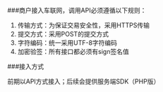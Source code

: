 ###商户接入车联网，调用API必须遵循以下规则：
1. 传输方式：为保证交易安全性，采用HTTPS传输
2. 提交方式：采用POST的提交方式
3. 字符编码：统一采用UTF-8字符编码
4. 加密验签：所有接口都必须有sign签名值

###接入方式

前期以API方式接入；后续会提供服务端SDK（PHP版）














